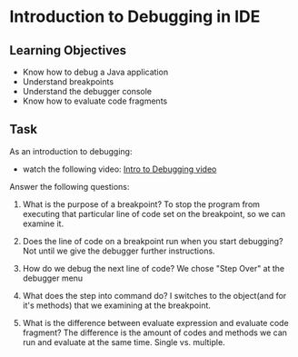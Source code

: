 # Introduction to Debugging in IDE

## Learning Objectives
- Know how to debug a Java application
- Understand breakpoints
- Understand the debugger console
- Know how to evaluate code fragments

## Task
As an introduction to debugging:
- watch the following video: [Intro to Debugging video](https://youtu.be/ErVZrVWZrko)


Answer the following questions:
1. What is the purpose of a breakpoint?
    To stop the program from executing that particular line of code set on the breakpoint, so we can examine it.


2. Does the line of code on a breakpoint run when you start debugging?
    Not until we give the debugger further instructions.


3. How do we debug the next line of code?
    We chose "Step Over" at the debugger menu 


4. What does the step into command do?
    I switches to the object(and for it's methods) that we examining at the breakpoint.


5. What is the difference between evaluate expression and evaluate code fragment?
    The difference is the amount of codes and methods we can run and evaluate at the same time. Single vs. multiple.

